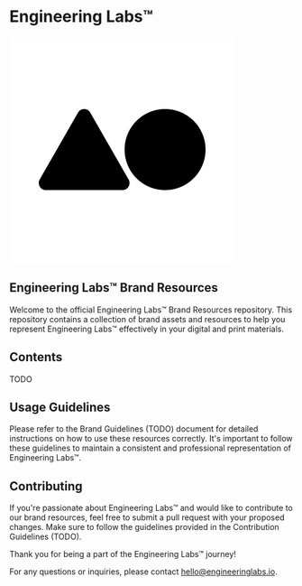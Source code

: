 # Engineering Labs™

![Engineering Labs Logo](./brand/logo.png)

## Engineering Labs™ Brand Resources

Welcome to the official Engineering Labs™ Brand Resources repository. This repository contains a collection of brand assets and resources to help you represent Engineering Labs™ effectively in your digital and print materials.

## Contents

TODO

## Usage Guidelines

Please refer to the Brand Guidelines (TODO) document for detailed instructions on how to use these resources correctly. It's important to follow these guidelines to maintain a consistent and professional representation of Engineering Labs™.

## Contributing

If you're passionate about Engineering Labs™ and would like to contribute to our brand resources, feel free to submit a pull request with your proposed changes. Make sure to follow the guidelines provided in the Contribution Guidelines (TODO).

Thank you for being a part of the Engineering Labs™ journey!

For any questions or inquiries, please contact [hello@engineeringlabs.io](mailto:hello@engineeringlabs.io).
